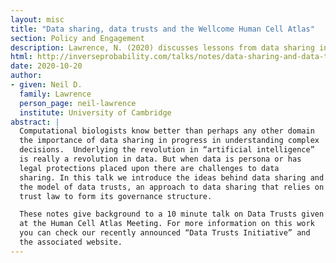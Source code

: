 ```yaml
---
layout: misc
title: "Data sharing, data trusts and the Wellcome Human Cell Atlas"
section: Policy and Engagement
description: Lawrence, N. (2020) discusses lessons from data sharing in computational biology, exploring how data trusts can help address a new wave of data governance challenges. 
html: http://inverseprobability.com/talks/notes/data-sharing-and-data-trusts.html
date: 2020-10-20
author:
- given: Neil D.
  family: Lawrence
  person_page: neil-lawrence
  institute: University of Cambridge
abstract: |
  Computational biologists know better than perhaps any other domain
  the importance of data sharing in progress in understanding complex
  decisions.  Underlying the revolution in “artificial intelligence”
  is really a revolution in data. But when data is persona or has
  legal protections placed upon there are challenges to data
  sharing. In this talk we introduce the ideas behind data sharing and
  the model of data trusts, an approach to data sharing that relies on
  trust law to form its governance structure.

  These notes give background to a 10 minute talk on Data Trusts given
  at the Human Cell Atlas Meeting. For more information on this work
  you can check our recently announced “Data Trusts Initiative” and
  the associated website.
---
```

